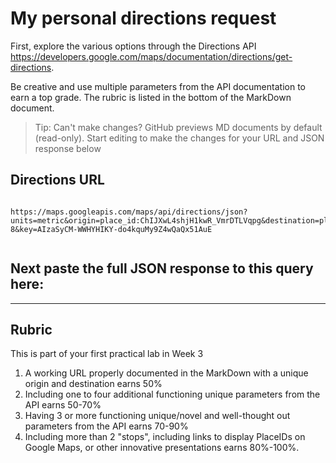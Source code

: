 # My personal directions request

First, explore the various options through the Directions API https://developers.google.com/maps/documentation/directions/get-directions. 

Be creative and use multiple parameters from the API documentation to earn a top grade. The rubric is listed in the bottom of the MarkDown document. 

> Tip: Can't make changes? GitHub previews MD documents by default (read-only). Start editing to make the changes for your URL and JSON response below

## Directions URL

```

https://maps.googleapis.com/maps/api/directions/json?units=metric&origin=place_id:ChIJXwL4shjH1kwR_VmrDTLVqpg&destination=place_id:ChIJyzAp6p8BJk0R3g7jWth_sIo&waypoints=place_id:ChIJOVIYgEI51kwReS_EYsXpb-8&key=AIzaSyCM-WWHYHIKY-do4kquMy9Z4wQaQx51AuE


```

## Next paste the full JSON response to this query here:
<!-- See mydirections.js -->
____
## Rubric

This is part of your first practical lab in Week 3 

1. A working URL properly documented in the MarkDown with a unique origin and destination earns 50%
2. Including one to four additional functioning unique parameters from the API earns 50-70%
3. Having 3 or more functioning unique/novel and well-thought out parameters from the API earns 70-90%
4. Including more than 2 "stops", including links to display PlaceIDs on Google Maps, or other innovative presentations earns 80%-100%. 
